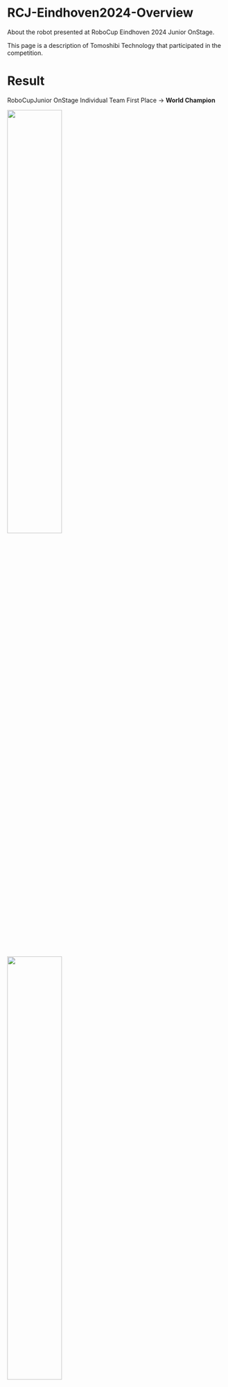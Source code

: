 # RCJ-Eindhoven2024-Overview
About the robot presented at RoboCup Eindhoven 2024 Junior OnStage.

This page is a description of Tomoshibi Technology that participated in the competition.

# Result

RoboCupJunior OnStage Individual Team First Place -> ****World Champion****

<img src="https://github.com/user-attachments/assets/ab04f7f9-8eac-4b9c-b24c-9a520ff9d701" width="50%" />
<img src="https://github.com/user-attachments/assets/6aeccd36-423b-4fe4-ad8f-5d63afd0cee3" width="50%" />


# Member
### Jumpei Saito


### Ryuki Tsuji


### Tomohiko Iida




# Our Robots
### Moving Display
Moving Display can fix the images for the place. 

STL data;

software data;


### Robot Arm





### LED Pole




# Circuit
All robot's circuits are made by ourselves. If you want to show the data of the circuit, please visit this repository;



# Contact
### Instgram

### X (Twitter)






